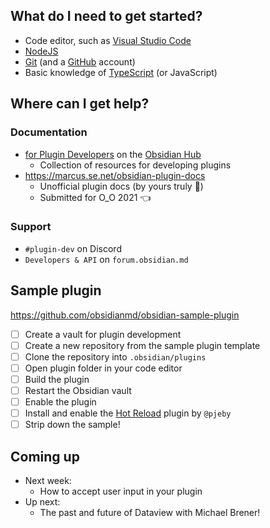 ## What do I need to get started?

- Code editor, such as [Visual Studio Code](https://code.visualstudio.com/)
- [NodeJS](https://nodejs.org/en/)
- [Git](https://git-scm.com) (and a [GitHub](https://github.com) account)
- Basic knowledge of [TypeScript](https://www.typescriptlang.org) (or JavaScript)

## Where can I get help?

### Documentation

- [for Plugin Developers](https://publish.obsidian.md/hub/04+-+Guides%2C+Workflows%2C+%26+Courses/for+Plugin+Developers) on the [Obsidian Hub](https://publish.obsidian.md/hub)
  - Collection of resources for developing plugins
- https://marcus.se.net/obsidian-plugin-docs
  - Unofficial plugin docs (by yours truly 👋)
  - Submitted for O_O 2021 👈

### Support

- `#plugin-dev` on Discord
- `Developers & API` on `forum.obsidian.md`

## Sample plugin

https://github.com/obsidianmd/obsidian-sample-plugin

- [ ] Create a vault for plugin development
- [ ] Create a new repository from the sample plugin template
- [ ] Clone the repository into `.obsidian/plugins`
- [ ] Open plugin folder in your code editor
- [ ] Build the plugin
- [ ] Restart the Obsidian vault
- [ ] Enable the plugin
- [ ] Install and enable the [Hot Reload](https://github.com/pjeby/hot-reload) plugin by `@pjeby`
- [ ] Strip down the sample!

## Coming up

- Next week:
  - How to accept user input in your plugin
- Up next:
  - The past and future of Dataview with Michael Brener!
